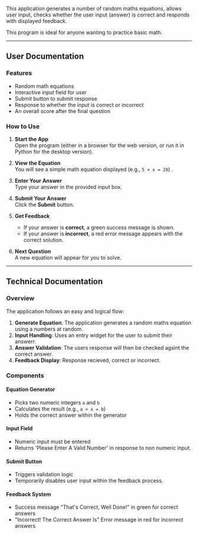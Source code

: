 This application generates a number of random maths equations, allows user input, checks whether the user input (answer) is correct and responds with displayed feedback.

This program is ideal for anyone wanting to practice basic math.

---

## User Documentation

### Features

- Random math equations 
- Interactive input field for user
- Submit button to submit response
- Response to whether the input is correct or incorrect
- An overall score after the final question

### How to Use

1. **Start the App**  
   Open the program (either in a browser for the web version, or run it in Python for the desktop version).

2. **View the Equation**  
   You will see a simple math equation displayed (e.g., `5 × x = 20`) .

3. **Enter Your Answer**  
   Type your answer in the provided input box.

4. **Submit Your Answer**  
   Click the **Submit** button.

5. **Get Feedback**  
   - If your answer is **correct**, a green success message is shown.
   - If your answer is **incorrect**, a red error message appears with the correct solution.

6. **Next Question**  
   A new equation will appear for you to solve.

---

## Technical Documentation

### Overview

The application follows an easy and logical flow:

1. **Generate Equation**: The application generates a random maths equation using a numbers at random.
2. **Input Handling**: Uses an entry widget for the user to submit their answerr.
3. **Answer Validation**: The users response will then be checked agsint the correct answer.
4. **Feedback Display**: Response recieved, correct or incorrect.

### Components

#### Equation Generator
- Picks two numeric integers `a` and `b`
- Calculates the result (e.g., `a × x = b`)
- Holds the correct answer within the generator

#### Input Field
- Numeric input must be entered
- Returns 'Please Enter A Valid Number' in response to non numeric input.

#### Submit Button
- Triggers validation logic
- Temporarily disables user input within the feedback process.

#### Feedback System
- Success message "That's Correct, Well Done!" in green for correct answers
- "Incorrect! The Correct Answer Is" Error message in red for incorrect answers